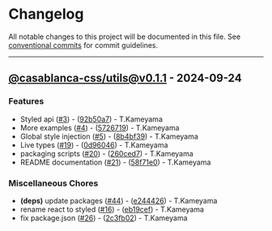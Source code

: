 # Changelog

All notable changes to this project will be documented in this file. See [conventional commits](https://www.conventionalcommits.org/) for commit guidelines.

---
## [@casablanca-css/utils@v0.1.1](https://github.com/tkamenoko/casablanca-css/compare/@casablanca-css/utils@v0.1.0..@casablanca-css/utils@v0.1.1) - 2024-09-24

### Features

- Styled api ([#3](https://github.com/tkamenoko/casablanca-css/issues/3)) - ([92b50a7](https://github.com/tkamenoko/casablanca-css/commit/92b50a7214909560d40590fd01ce8c2c3511297e)) - T.Kameyama
- More examples ([#4](https://github.com/tkamenoko/casablanca-css/issues/4)) - ([5726719](https://github.com/tkamenoko/casablanca-css/commit/57267199be5af61e8304af44ea2bf3681c3d7720)) - T.Kameyama
- Global style injection ([#5](https://github.com/tkamenoko/casablanca-css/issues/5)) - ([8b4bf39](https://github.com/tkamenoko/casablanca-css/commit/8b4bf3916ecb3796564b6033986b2f473ff30805)) - T.Kameyama
- Live types ([#19](https://github.com/tkamenoko/casablanca-css/issues/19)) - ([0d96046](https://github.com/tkamenoko/casablanca-css/commit/0d9604665bf5686c7380f3cdbd6842443043d808)) - T.Kameyama
- packaging scripts ([#20](https://github.com/tkamenoko/casablanca-css/issues/20)) - ([260ced7](https://github.com/tkamenoko/casablanca-css/commit/260ced7144d4e9895408ffd6874b55b7afdff51b)) - T.Kameyama
- README documentation ([#21](https://github.com/tkamenoko/casablanca-css/issues/21)) - ([58f71e0](https://github.com/tkamenoko/casablanca-css/commit/58f71e01d14a65bb61c89d146e4352eca39fb642)) - T.Kameyama

### Miscellaneous Chores

- **(deps)** update packages ([#44](https://github.com/tkamenoko/casablanca-css/issues/44)) - ([e244426](https://github.com/tkamenoko/casablanca-css/commit/e244426061d8c9ca13c620e9bed0a58c95b4efe8)) - T.Kameyama
- rename react to styled ([#16](https://github.com/tkamenoko/casablanca-css/issues/16)) - ([eb19cef](https://github.com/tkamenoko/casablanca-css/commit/eb19cefba56446a9edd65bf5ee9cb36d33abbddd)) - T.Kameyama
- fix package.json ([#26](https://github.com/tkamenoko/casablanca-css/issues/26)) - ([2c3fb02](https://github.com/tkamenoko/casablanca-css/commit/2c3fb02bcad36c05a6ab43062d4b56f32a34f91e)) - T.Kameyama

<!-- generated by git-cliff -->
